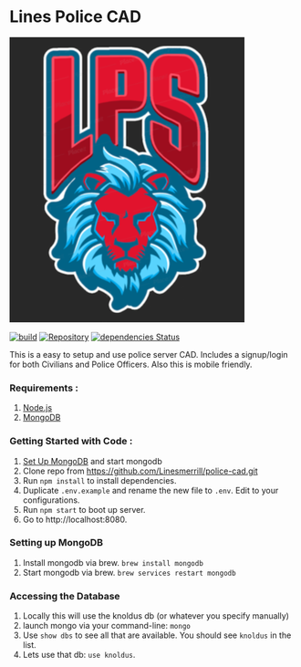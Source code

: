 # Lines Police CAD

![lines police cad logo](lines-police-server.png)

[![build](https://travis-ci.com/Linesmerrill/police-cad.svg?branch=master)](https://travis-ci.com/Linesmerrill/police-cad)
[![Repository](https://img.shields.io/github/tag/linesmerrill/police-cad.svg?color=blue)](https://github.com/linesmerrill/police-cad)
[![dependencies Status](https://david-dm.org/linesmerrill/police-cad/status.svg)](https://david-dm.org/linesmerrill/police-cad)


This is a easy to setup and use police server CAD. Includes a signup/login for both Civilians and Police Officers. Also this is mobile friendly.

### Requirements : 
1.  [Node.js](https://nodejs.org/en/)
1.  [MongoDB](https://docs.mongodb.com/manual/administration/install-community/)

### Getting Started with Code  : 
1. [Set Up MongoDB](#setting-up-mongodb) and start mongodb
2. Clone repo from https://github.com/Linesmerrill/police-cad.git
3. Run `npm install` to install dependencies.
4. Duplicate `.env.example` and rename the new file to `.env`. Edit to your configurations.
1. Run `npm start` to boot up server.
1. Go to http://localhost:8080.

### Setting up MongoDB
1. Install mongodb via brew. `brew install mongodb`
1. Start mongodb via brew. `brew services restart mongodb`

### Accessing the Database
1. Locally this will use the knoldus db (or whatever you specify manually)
1. launch mongo via your command-line: `mongo`
1. Use `show dbs` to see all that are available. You should see `knoldus` in the list.
1. Lets use that db: `use knoldus`.
